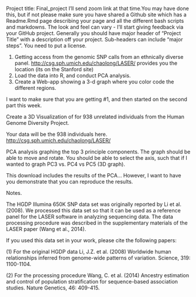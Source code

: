 Project title: 
Final_project
I’ll send zoom link at that time.You may have done this, but if not please make sure you have shared a Github site which has a Readme.Rmd page describing your page and all the different bash scripts and markdowns.  The look and feel can vary - I’ll start giving feedback via your GitHub project.  Generally you should have major header of “Project Title” with a description off your project. Sub-headers can include “major steps”.   You need to put a license.


1.  Getting access from the genomic SNP calls from an ethnically diverse panel.
http://csg.sph.umich.edu/chaolong/LASER/ provides you the location (its on the Stanford site)
2.  Load the data into R, and conduct PCA analysis.
3.  Create a Web-app showing a 3-d graph where you color code the different regions.

I want to make sure that you are getting #1, and then started on the second part this week.


Create a 3D Visualization of for 938 unrelated individuals from the Human Genome Diversity Project.

Your data will be the 938 individuals here.
http://csg.sph.umich.edu/chaolong/LASER/

PCA analysis graphing the top 3 principle components.  The graph should be able to move and rotate.  You should be able to select the axis, such that if I wanted to graph PC3 vs. PC4 vs PC5 (3D graph).

This download includes the results of the PCA… However, I want to have you demonstrate that you can reproduce the results.

Notes.

The HGDP Illumina 650K SNP data set was originally reported by Li et al. (2008).
We processed this data set so that it can be used as a reference panel for the LASER software in analyzing sequencing data.
The data processing procedure was described in the supplementary materials of the LASER paper (Wang et al., 2014).

If you used this data set in your work, please cite the following papers:

(1) For the original HGDP data
Li, J.Z. et al. (2008) Worldwide human relationships inferred from genome-wide patterns of variation. Science, 319: 1100-1104.

(2) For the processing procedure
Wang, C. et al. (2014) Ancestry estimation and control of population stratification for sequence-based association studies. Nature Genetics, 46: 409-415.
